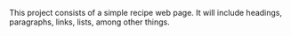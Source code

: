This project consists of a simple recipe web page. It will include headings,
paragraphs, links, lists, among other things.

